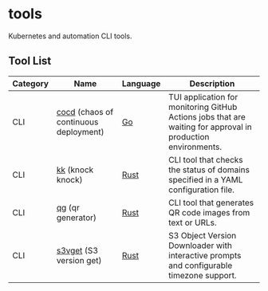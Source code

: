 # tools

Kubernetes and automation CLI tools.

## Tool List

| Category | Name | Language | Description |
|----------|------|----------|-------------|
| CLI | [cocd](./cocd/) (chaos of continuous deployment) | [Go](./cocd/go.mod) | TUI application for monitoring GitHub Actions jobs that are waiting for approval in production environments. |
| CLI | [kk](./kk/) (knock knock) | [Rust](./kk/Cargo.toml) | CLI tool that checks the status of domains specified in a YAML configuration file. |
| CLI | [qg](./qg/) (qr generator) | [Rust](./qg/Cargo.toml) | CLI tool that generates QR code images from text or URLs. |
| CLI | [s3vget](./s3vget/) (S3 version get) | [Rust](./s3vget/Cargo.toml) | S3 Object Version Downloader with interactive prompts and configurable timezone support. |
